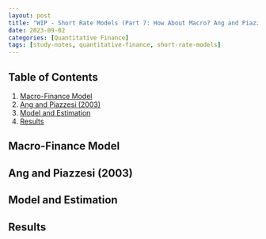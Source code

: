 ```yaml
---
layout: post
title: "WIP - Short Rate Models (Part 7: How About Macro? Ang and Piazzesi (2003))"
date: 2023-09-02
categories: [Quantitative Finance]
tags: [study-notes, quantitative-finance, short-rate-models]
---
```


<script type="text/javascript" src="https://cdn.mathjax.org/mathjax/latest/MathJax.js?config=default"></script>


## Table of Contents

1. [Macro-Finance Model](#macro-finance-model)
2. [Ang and Piazzesi (2003)](#ang-and-piazzesi-2003)
3. [Model and Estimation](#model-and-estimation)
4. [Results](#results)

## Macro-Finance Model

## Ang and Piazzesi (2003) 

## Model and Estimation

## Results